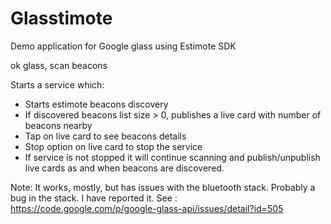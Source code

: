 Glasstimote
===========

Demo application for Google glass using Estimote SDK 

ok glass, scan beacons

Starts a service which:
- Starts estimote beacons discovery
- If discovered beacons list size > 0, publishes a live card with number of beacons nearby
- Tap on live card to see beacons details
- Stop option on live card to stop the service
- If service is not stopped it will continue scanning and publish/unpublish live cards as and when beacons are discovered.

Note: It works, mostly, but has issues with the bluetooth stack. Probably a bug in the stack. 
I have reported it. See : https://code.google.com/p/google-glass-api/issues/detail?id=505
